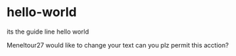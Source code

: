 # hello-world
its the guide line hello world

Meneltour27 would like to change your text can you plz permit this acction?
